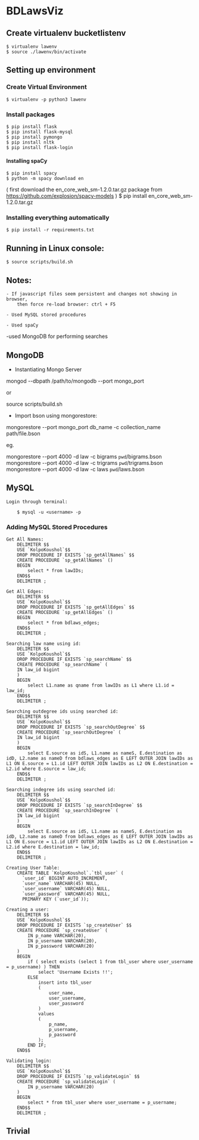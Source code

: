 # BDLawsViz

## Create virtualenv bucketlistenv

	$ virtualenv lawenv
	$ source ./lawenv/bin/activate


## Setting up environment

### Create Virtual Environment

    $ virtualenv -p python3 lawenv


### Install packages

    $ pip install flask
    $ pip install flask-mysql
    $ pip install pymongo
    $ pip install nltk
	$ pip install flask-login

#### Installing spaCy

    $ pip install spacy
    $ python -m spacy download en
( first download the en_core_web_sm-1.2.0.tar.gz package from https://github.com/explosion/spacy-models )
    $ pip install en_core_web_sm-1.2.0.tar.gz



### Installing everything automatically

    $ pip install -r requirements.txt

## Running in Linux console:

	$ source scripts/build.sh


## Notes:

    - If javascript files seem persistent and changes not showing in browser,
        then force re-load browser: ctrl + F5

    - Used MySQL stored procedures

    - Used spaCy

-used MongoDB for performing searches


## MongoDB

- Instantiating Mongo Server

mongod --dbpath /path/to/mongodb --port mongo_port

or

source scripts/build.sh


- Import bson using mongorestore:

mongorestore --port mongo_port db_name -c collection_name path/file.bson

eg.

mongorestore --port 4000 -d law -c bigrams `pwd`/bigrams.bson
mongorestore --port 4000 -d law -c trigrams `pwd`/trigrams.bson
mongorestore --port 4000 -d law -c laws `pwd`/laws.bson


## MySQL

    Login through terminal:

        $ mysql -u <username> -p

### Adding MySQL Stored Procedures

    Get All Names:
        DELIMITER $$
        USE `KolpoKoushol`$$
        DROP PROCEDURE IF EXISTS `sp_getAllNames` $$
        CREATE PROCEDURE `sp_getAllNames` ()
        BEGIN
            select * from lawIDs;
        END$$
        DELIMITER ;

    Get All Edges:
        DELIMITER $$
        USE `KolpoKoushol`$$
        DROP PROCEDURE IF EXISTS `sp_getAllEdges` $$
        CREATE PROCEDURE `sp_getAllEdges` ()
        BEGIN
            select * from bdlaws_edges;
        END$$
        DELIMITER ;

    Searching law name using id:
        DELIMITER $$
        USE `KolpoKoushol`$$
        DROP PROCEDURE IF EXISTS `sp_searchName` $$
        CREATE PROCEDURE `sp_searchName` (
        IN law_id bigint
        )
        BEGIN
            select L1.name as qname from lawIDs as L1 where L1.id = law_id;
        END$$
        DELIMITER ;

    Searching outdegree ids using searched id:
        DELIMITER $$
        USE `KolpoKoushol`$$
        DROP PROCEDURE IF EXISTS `sp_searchOutDegree` $$
        CREATE PROCEDURE `sp_searchOutDegree` (
        IN law_id bigint
        )
        BEGIN
            select E.source as idS, L1.name as nameS, E.destination as idD, L2.name as nameD from bdlaws_edges as E LEFT OUTER JOIN lawIDs as L1 ON E.source = L1.id LEFT OUTER JOIN lawIDs as L2 ON E.destination = L2.id where E.source = law_id;
        END$$
        DELIMITER ;

    Searching indegree ids using searched id:
        DELIMITER $$
        USE `KolpoKoushol`$$
        DROP PROCEDURE IF EXISTS `sp_searchInDegree` $$
        CREATE PROCEDURE `sp_searchInDegree` (
        IN law_id bigint
        )
        BEGIN
            select E.source as idS, L1.name as nameS, E.destination as idD, L2.name as nameD from bdlaws_edges as E LEFT OUTER JOIN lawIDs as L1 ON E.source = L1.id LEFT OUTER JOIN lawIDs as L2 ON E.destination = L2.id where E.destination = law_id;
        END$$
        DELIMITER ;

    Creating User Table:
        CREATE TABLE `KolpoKoushol`.`tbl_user` (
          `user_id` BIGINT AUTO_INCREMENT,
          `user_name` VARCHAR(45) NULL,
          `user_username` VARCHAR(45) NULL,
          `user_password` VARCHAR(45) NULL,
          PRIMARY KEY (`user_id`));

    Creating a user:
        DELIMITER $$
        USE `KolpoKoushol`$$
        DROP PROCEDURE IF EXISTS `sp_createUser` $$
        CREATE PROCEDURE `sp_createUser` (
            IN p_name VARCHAR(20),
            IN p_username VARCHAR(20),
            IN p_password VARCHAR(20)
        )
        BEGIN
            if ( select exists (select 1 from tbl_user where user_username = p_username) ) THEN
                select 'Username Exists !!';
            ELSE
                insert into tbl_user
                (
                    user_name,
                    user_username,
                    user_password
                )
                values
                (
                    p_name,
                    p_username,
                    p_password
                );
            END IF;
        END$$

    Validating login:
        DELIMITER $$
        USE `KolpoKoushol`$$
        DROP PROCEDURE IF EXISTS `sp_validateLogin` $$
        CREATE PROCEDURE `sp_validateLogin` (
            IN p_username VARCHAR(20)
        )
        BEGIN
            select * from tbl_user where user_username = p_username;
        END$$
        DELIMITER ;

## Trivial

###
